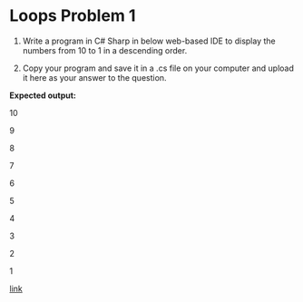 # Loops Problem 1

1. Write a program in C# Sharp in below web-based IDE to display the numbers from 10 to 1 in a descending order.

2. Copy your program and save it in a .cs file on your computer and upload it here as your answer to the question.

**Expected output:**

10

9

8

7

6

5

4

3

2

1

[link](https://dotnetfiddle.net/KRaI85)

